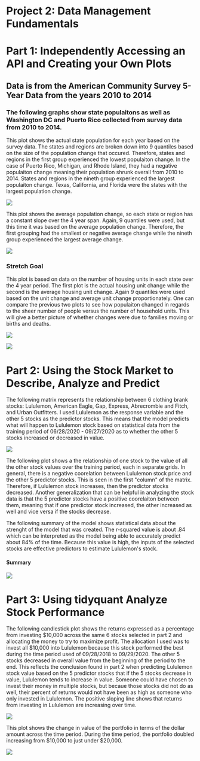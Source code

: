 # Project 2: Data Management Fundamentals

# Part 1: Independently Accessing an API and Creating your Own Plots
## Data is from the American Community Survey 5-Year Data from the years 2010 to 2014

### The following graphs show state populaitons as well as Washington DC and Puerto Rico collected from survey data from 2010 to 2014. 

This plot shows the actual state population for each year based on the survey data. The states and regions are broken down into 9 quantiles based on the size of the population change that occured. Therefore, states and regions in the first group experienced the lowest populaiton change. In the case of Puerto Rico, Michigan, and Rhode Island, they had a negative populaiton change meaning their population shrunk overall from 2010 to 2014. States and regions in the nineth group experienced the largest populaiton change. Texas, California, and Florida were the states with the largest population change.

![](state_pop_change_2010_14.png)

This plot shows the average population change, so each state or region has a constant slope over the 4 year span. Again, 9 quantiles were used, but this time it was based on the average population change. Therefore, the first grouping had the smallest or negative average change while the nineth group experienced the largest average change. 

![](avg_pop_change_2010_14.png)

### Stretch Goal
This plot is based on data on the number of housing units in each state over the 4 year period. The first plot is the actual housing unit change while the second is the average housing unit change. Again 9 quantiles were used based on the unit change and average unit change proportionately. One can compare the previous two plots to see how populaiton changed in regards to the sheer number of people versus the number of household units. This will give a better picture of whether changes were due to families moving or births and deaths. 

![](housing_unit_change.png)

![](avg_housing_unit_change.png)

# Part 2: Using the Stock Market to Describe, Analyze and Predict

The following matrix represents the relationship between 6 clothing brank stocks: Lululemon, American Eagle, Gap, Express, Abrecrombie and Fitch, and Urban Outfitters. I used Lululemon as the response variable and the other 5 stocks as the predictor stocks. This means that the model predicts what will happen to Lululemon stock based on statistical data from the training period of 06/28/2020 - 09/27/2020 as to whether the other 5 stocks increased or decreased in value. 

![](matrix_clothing_stock_predict_lulu.png)

The following plot shows a the relationship of one stock to the value of all the other stock values over the training period, each in separate grids. In general, there is a negative coorelation between Lululemon stock price and the other 5 predictor stocks. This is seen in the first "column" of the matrix. Therefore, if Lululemon stock increases, then the predictor stocks decreased. Another generalization that can be helpful in analyzing the stock data is that the 5 predictor stocks have a positive coorelaiton between them, meaning that if one predictor stock increased, the other increased as well and vice versa if the stocks decrease. 

The following summary of the model shows statistical data about the strenght of the model that was created. The r-squared value is about .84 which can be interpreted as the model being able to accurately predict about 84% of the time. Because this value is high, the inputs of the selected stocks are effective predictors to estimate Lululemon's stock. 

#### Summary

![](summary.lulu.png)

# Part 3: Using tidyquant Analyze Stock Performance

The following candlestick plot shows the returns expressed as a percentage from investing $10,000 across the same 6 stocks selected in part 2 and allocating the money to try to maximize profit. The allocation I used was to invest all $10,000 into Lululemon because this stock performed the best during the time period used of 09/28/2018 to 09/29/2020. The other 5 stocks decreased in overall value from the beginning of the period to the end. This reflects the conclusion found in part 2 when predicting Lululemon stock value based on the 5 predictor stocks that if the 5 stocks decrease in value, Lululemon tends to increase in value. Someone could have chosen to invest their money in multiple stocks, but becaue those stocks did not do as well, their percent of returns would not have been as high as someone who only invested in Lululemon. The positive sloping line shows that returns from investing in Lululemon are increasing over time.

![](portfolio_returns.png)

This plot shows the change in value of the portfolio in terms of the dollar amount across the time period. During the time period, the portfolio doubled increasing from $10,000 to just under $20,000.

![](portfolio_growth.png)
